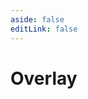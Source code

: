 ```yaml
---
aside: false
editLink: false
---
```


# Overlay

<script setup>
import Chart from '../../components/sample/overlay/index.vue'
</script>
<Chart/>

<!--@include: @/components/sample/overlay/index.md-->

